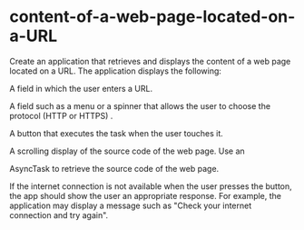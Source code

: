 # content-of-a-web-page-located-on-a-URL
Create an application that retrieves and displays the content of a web page located on a URL. The application displays the following:

A field in which the user enters a URL. 

A field such as a menu or a spinner that allows the user to choose the protocol (HTTP or HTTPS) .

A button that executes the task when the user touches it.  

A scrolling display of the source code of the web page. Use an 

AsyncTask to retrieve the source code of the web page. 

If the internet connection is not available when the user presses the button, the app should show the user an appropriate response. For example, the application may display a message such as "Check your internet connection and try again".
